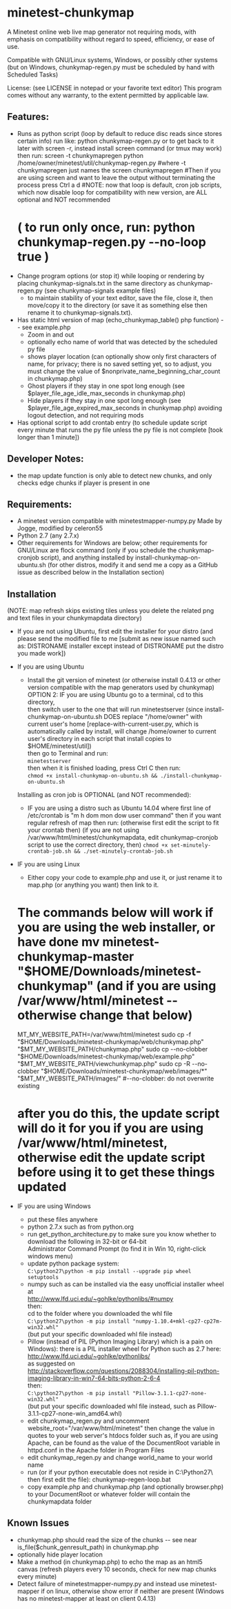 # minetest-chunkymap
A Minetest online web live map generator not requiring mods, with emphasis on compatibility without regard to speed, efficiency, or ease of use.

Compatible with GNU/Linux systems, Windows, or possibly other systems (but on Windows, chunkymap-regen.py must be scheduled by hand with Scheduled Tasks)

License: (see LICENSE in notepad or your favorite text editor)
This program comes without any warranty, to the extent permitted by applicable law.

## Features:
* Runs as python script (loop by default to reduce disc reads since stores certain info) run like:
    python chunkymap-regen.py
	or to get back to it later with screen -r, instead install screen command (or tmux may work) then run:
	screen -t chunkymapregen python /home/owner/minetest/util/chunkymap-regen.py
	#where -t chunkymapregen just names the screen chunkymapregen
	#Then if you are using screen and want to leave the output without terminating the process press Ctrl a d
	#NOTE: now that loop is default, cron job scripts, which now disable loop for compatibility with new version, are ALL optional and NOT recommended
    # ( to run only once, run: python chunkymap-regen.py --no-loop true )
* Change program options (or stop it) while looping or rendering by placing chunkymap-signals.txt in the same directory as chunkymap-regen.py (see chunkymap-signals example files)
	- to maintain stability of  your text editor, save the file, close it, then move/copy it to the directory (or save it as something else then rename it to chunkymap-signals.txt).
* Has static html version of map (echo_chunkymap_table() php function) -- see example.php
	* Zoom in and out
	* optionally echo name of world that was detected by the scheduled py file
	* shows player location (can optionally show only first characters of name, for privacy; there is no saved setting yet, so to adjust, you must change the value of $nonprivate_name_beginning_char_count in chunkymap.php)	
	* Ghost players if they stay in one spot long enough (see $player_file_age_idle_max_seconds in chunkymap.php)
	* Hide players if they stay in one spot long enough (see $player_file_age_expired_max_seconds in chunkymap.php) avoiding logout detection, and not requiring mods
* Has optional script to add crontab entry (to schedule update script every minute that runs the py file unless the py file is not complete [took longer than 1 minute])

## Developer Notes:
* the map update function is only able to detect new chunks, and only checks edge chunks if player is present in one

## Requirements:
* A minetest version compatible with minetestmapper-numpy.py Made by Jogge, modified by celeron55
* Python 2.7 (any 2.7.x)
* Other requirements for Windows are below; other requirements for GNU/Linux are flock command (only if you schedule the chunkymap-cronjob script), and anything installed by install-chunkymap-on-ubuntu.sh (for other distros, modify it and send me a copy as a GitHub issue as described below in the Installation section)

## Installation
(NOTE: map refresh skips existing tiles unless you delete the related png and text files in your chunkymapdata directory)
* If you are not using Ubuntu, first edit the installer for your distro (and please send the modified file to me [submit as new issue named such as: DISTRONAME installer except instead of DISTRONAME put the distro you made work])
* If you are using Ubuntu
	* Install the git version of minetest (or otherwise install 0.4.13 or other version compatible with the map generators used by chunkymap)
	OPTION 2: IF you are using Ubuntu go to a terminal, cd to this directory,  
	then switch user to the one that will run minetestserver
	(since install-chunkymap-on-ubuntu.sh DOES replace "/home/owner" with current user's home [replace-with-current-user.py, which is automatically called by install, will change /home/owner to current user's directory in each script that install copies to $HOME/minetest/util])  
	then go to Terminal and run:  
	`minetestserver`  
	then when it is finished loading, press Ctrl C then run:  
    `chmod +x install-chunkymap-on-ubuntu.sh && ./install-chunkymap-on-ubuntu.sh`  
	
	Installing as cron job is OPTIONAL (and NOT recommended):
	* IF you are using a distro such as Ubuntu 14.04 where first line of /etc/crontab is "m h dom mon dow user command" then if you want regular refresh of map then run:
	(otherwise first edit the script to fit your crontab then)
	(if you are not using /var/www/html/minetest/chunkymapdata, edit chunkymap-cronjob script to use the correct directory, then)
    `chmod +x set-minutely-crontab-job.sh && ./set-minutely-crontab-job.sh`
* IF you are using Linux
	* Either copy your code to example.php and use it, or just rename it to map.php (or anything you want) then link to it.
	# The commands below will work if you are using the web installer, or have done mv minetest-chunkymap-master "$HOME/Downloads/minetest-chunkymap" (and if you are using /var/www/html/minetest -- otherwise change that below)
	MT_MY_WEBSITE_PATH=/var/www/html/minetest
	sudo cp -f "$HOME/Downloads/minetest-chunkymap/web/chunkymap.php" "$MT_MY_WEBSITE_PATH/chunkymap.php"
	sudo cp --no-clobber "$HOME/Downloads/minetest-chunkymap/web/example.php" "$MT_MY_WEBSITE_PATH/viewchunkymap.php"
	sudo cp -R --no-clobber "$HOME/Downloads/minetest-chunkymap/web/images/*" "$MT_MY_WEBSITE_PATH/images/"
	#--no-clobber: do not overwrite existing
	# after you do this, the update script will do it for you if you are using /var/www/html/minetest, otherwise edit the update script before using it to get these things updated
* IF you are using Windows
	* put these files anywhere
	* python 2.7.x such as from python.org
	* run get_python_architecture.py to make sure you know whether to download the following in 32-bit or 64-bit  
	Administrator Command Prompt (to find it in Win 10, right-click windows menu)
	* update python package system:  
		`C:\python27\python -m pip install --upgrade pip wheel setuptools`
	* numpy such as can be installed via the easy unofficial installer wheel at  
	http://www.lfd.uci.edu/~gohlke/pythonlibs/#numpy  
	then:  
	cd to the folder where you downloaded the whl file  
		`C:\python27\python -m pip install "numpy-1.10.4+mkl-cp27-cp27m-win32.whl"`  
	(but put your specific downloaded whl file instead)  
	* Pillow (instead of PIL (Python Imaging Library) which is a pain on Windows): there is a PIL installer wheel for Python such as 2.7 here:  
	http://www.lfd.uci.edu/~gohlke/pythonlibs/  
	as suggested on http://stackoverflow.com/questions/2088304/installing-pil-python-imaging-library-in-win7-64-bits-python-2-6-4  
	then:  
		`C:\python27\python -m pip install "Pillow-3.1.1-cp27-none-win32.whl"`  
	(but put your specific downloaded whl file instead, such as Pillow-3.1.1-cp27-none-win_amd64.whl)
	* edit chunkymap_regen.py and uncomment website_root="/var/www/html/minetest" then change the value in quotes to your web server's htdocs folder such as, if you are using Apache, can be found as the value of the DocumentRoot variable in httpd.conf in the Apache folder in Program Files
	* edit chunkymap_regen.py and change world_name to your world name
	* run (or if your python executable does not reside in C:\Python27\ then first edit the file):
    chunkymap-regen-loop.bat
	* copy example.php and chunkymap.php (and optionally browser.php) to your DocumentRoot or whatever folder will contain the chunkymapdata folder
## Known Issues
* chunkymap.php should read the size of the chunks -- see near is_file($chunk_genresult_path) in chunkymap.php
* optionally hide player location
* Make a method (in chunkymap.php) to echo the map as an html5 canvas (refresh players every 10 seconds, check for new map chunks every minute)
* Detect failure of minetestmapper-numpy.py and instead use minetest-mapper if on linux, otherwise show error if neither are present (Windows has no minetest-mapper at least on client 0.4.13)
